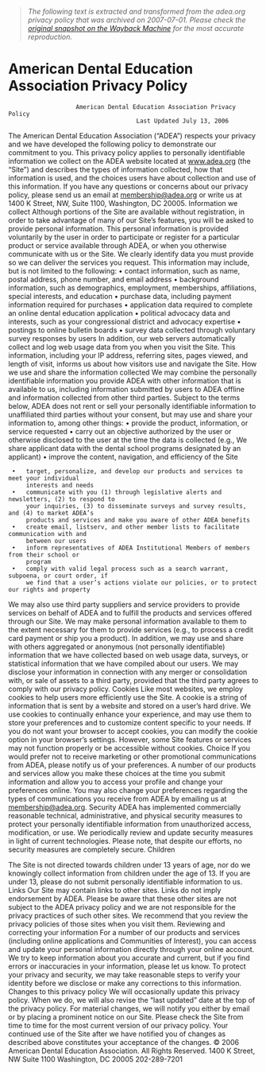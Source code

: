 > *The following text is extracted and transformed from the adea.org privacy policy that was archived on 2007-07-01. Please check the [original snapshot on the Wayback Machine](https://web.archive.org/web/20070701070802id_/http%3A//www.adea.org/ADEAPrivacyPolicy.pdf) for the most accurate reproduction.*

# American Dental Education Association Privacy Policy

                       American Dental Education Association Privacy Policy
                                        Last Updated July 13, 2006
The American Dental Education Association (“ADEA”) respects your privacy and we have
developed the following policy to demonstrate our commitment to you. This privacy policy
applies to personally identifiable information we collect on the ADEA website located at
www.adea.org (the “Site”) and describes the types of information collected, how that information
is used, and the choices users have about collection and use of this information.
If you have any questions or concerns about our privacy policy, please send us an email at
membership@adea.org or write us at 1400 K Street, NW, Suite 1100, Washington, DC 20005.
Information we collect
Although portions of the Site are available without registration, in order to take advantage of
many of our Site’s features, you will be asked to provide personal information. This personal
information is provided voluntarily by the user in order to participate or register for a particular
product or service available through ADEA, or when you otherwise communicate with us or the
Site. We clearly identify data you must provide so we can deliver the services you request.
This information may include, but is not limited to the following:
         •   contact information, such as name, postal address, phone number, and email
             address
         •   background information, such as demographics, employment, memberships,
             affiliations, special interests, and education
         •   purchase data, including payment information required for purchases
         •   application data required to complete an online dental education application
         •   political advocacy data and interests, such as your congressional district and
             advocacy expertise
         •   postings to online bulletin boards
         •   survey data collected through voluntary survey responses by users
In addition, our web servers automatically collect and log web usage data from you when you
visit the Site. This information, including your IP address, referring sites, pages viewed, and
length of visit, informs us about how visitors use and navigate the Site.
How we use and share the information collected
We may combine the personally identifiable information you provide ADEA with other
information that is available to us, including information submitted by users to ADEA offline and
information collected from other third parties. Subject to the terms below, ADEA does not rent or
sell your personally identifiable information to unaffiliated third parties without your consent, but
may use and share your information to, among other things:
     •   provide the product, information, or service requested
     •   carry out an objective authorized by the user or otherwise disclosed to the user at the
         time the data is collected (e.g., We share applicant data with the dental school programs
         designated by an applicant)
     •   improve the content, navigation, and efficiency of the Site


     •   target, personalize, and develop our products and services to meet your individual
         interests and needs
     •   communicate with you (1) through legislative alerts and newsletters, (2) to respond to
         your inquiries, (3) to disseminate surveys and survey results, and (4) to market ADEA’s
         products and services and make you aware of other ADEA benefits
     •   create email, listserv, and other member lists to facilitate communication with and
         between our users
     •   inform representatives of ADEA Institutional Members of members from their school or
         program
     •   comply with valid legal process such as a search warrant, subpoena, or court order, if
         we find that a user’s actions violate our policies, or to protect our rights and property
We may also use third party suppliers and service providers to provide services on behalf of
ADEA and to fulfill the products and services offered through our Site. We may make personal
information available to them to the extent necessary for them to provide services (e.g., to
process a credit card payment or ship you a product).
In addition, we may use and share with others aggregated or anonymous (not personally
identifiable) information that we have collected based on web usage data, surveys, or statistical
information that we have compiled about our users. We may disclose your information in
connection with any merger or consolidation with, or sale of assets to a third party, provided that
the third party agrees to comply with our privacy policy.
Cookies
Like most websites, we employ cookies to help users more efficiently use the Site. A cookie is a
string of information that is sent by a website and stored on a user’s hard drive. We use cookies
to continually enhance your experience, and may use them to store your preferences and to
customize content specific to your needs. If you do not want your browser to accept cookies,
you can modify the cookie option in your browser’s settings. However, some Site features or
services may not function properly or be accessible without cookies.
Choice
If you would prefer not to receive marketing or other promotional communications from ADEA,
please notify us of your preferences. A number of our products and services allow you make
these choices at the time you submit information and allow you to access your profile and
change your preferences online. You may also change your preferences regarding the types of
communications you receive from ADEA by emailing us at membership@adea.org.
Security
ADEA has implemented commercially reasonable technical, administrative, and physical
security measures to protect your personally identifiable information from unauthorized access,
modification, or use. We periodically review and update security measures in light of current
technologies. Please note, that despite our efforts, no security measures are completely secure.
Children


The Site is not directed towards children under 13 years of age, nor do we knowingly collect
information from children under the age of 13. If you are under 13, please do not submit
personally identifiable information to us.
Links
Our Site may contain links to other sites. Links do not imply endorsement by ADEA. Please be
aware that these other sites are not subject to the ADEA privacy policy and we are not
responsible for the privacy practices of such other sites. We recommend that you review the
privacy policies of those sites when you visit them.
Reviewing and correcting your information
For a number of our products and services (including online applications and Communities of
Interest), you can access and update your personal information directly through your online
account. We try to keep information about you accurate and current, but if you find errors or
inaccuracies in your information, please let us know. To protect your privacy and security, we
may take reasonable steps to verify your identity before we disclose or make any corrections to
this information.
Changes to this privacy policy
We will occasionally update this privacy policy. When we do, we will also revise the “last
updated” date at the top of the privacy policy. For material changes, we will notify you either by
email or by placing a prominent notice on our Site. Please check the Site from time to time for
the most current version of our privacy policy. Your continued use of the Site after we have
notified you of changes as described above constitutes your acceptance of the changes.
© 2006 American Dental Education Association. All Rights Reserved.
1400 K Street, NW
Suite 1100
Washington, DC 20005
202-289-7201
